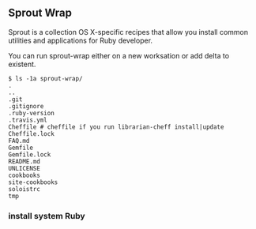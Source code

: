 ## Sprout Wrap
Sprout is a collection OS X-specific recipes that allow you install common utilities and applications for Ruby developer.

You can run sprout-wrap either on a new worksation or add delta to existent.

```
$ ls -1a sprout-wrap/
.
..
.git
.gitignore
.ruby-version
.travis.yml
Cheffile # cheffile if you run librarian-cheff install|update
Cheffile.lock
FAQ.md
Gemfile
Gemfile.lock
README.md
UNLICENSE
cookbooks
site-cookbooks
soloistrc
tmp
```

### install system Ruby
